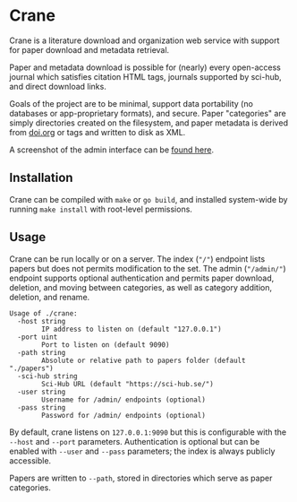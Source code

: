 # Crane

Crane is a literature download and organization web service with support for
paper download and metadata retrieval.

Paper and metadata download is possible for (nearly) every open-access journal
which satisfies citation HTML <meta> tags, journals supported by sci-hub, and
direct download links.

Goals of the project are to be minimal, support data portability (no databases
or app-proprietary formats), and secure. Paper "categories" are simply
directories created on the filesystem, and paper metadata is derived from
[doi.org](https://www.doi.org/) or <meta> tags and written to disk as XML.

A screenshot of the admin interface can be [found here](screenshots/admin.png).

## Installation

Crane can be compiled with `make` or `go build`, and installed system-wide by
running `make install` with root-level permissions.

## Usage

Crane can be run locally or on a server. The index (`"/"`) endpoint lists papers
but does not permits modification to the set. The admin (`"/admin/"`) endpoint
supports optional authentication and permits paper download, deletion, and
moving between categories, as well as category addition, deletion, and rename.

```
Usage of ./crane:
  -host string
        IP address to listen on (default "127.0.0.1")
  -port uint
        Port to listen on (default 9090)
  -path string
        Absolute or relative path to papers folder (default "./papers")
  -sci-hub string
        Sci-Hub URL (default "https://sci-hub.se/")
  -user string
        Username for /admin/ endpoints (optional)
  -pass string
        Password for /admin/ endpoints (optional)
```

By default, crane listens on `127.0.0.1:9090` but this is configurable with the
`--host` and `--port` parameters. Authentication is optional but can be enabled
with `--user` and `--pass` parameters; the index is always publicly accessible.

Papers are written to `--path`, stored in directories which serve as paper
categories.
